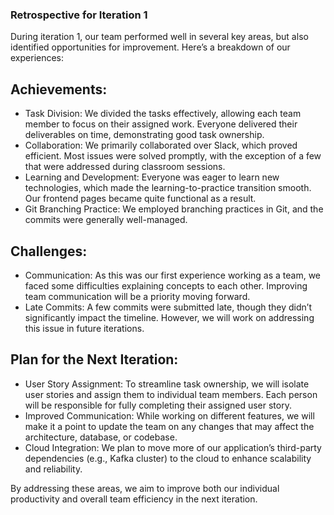 ### Retrospective for Iteration 1
During iteration 1, our team performed well in several key areas, but also identified opportunities for improvement. Here’s a breakdown of our experiences:

## Achievements:
- Task Division: We divided the tasks effectively, allowing each team member to focus on their assigned work. Everyone delivered their deliverables on time, demonstrating good task ownership.
- Collaboration: We primarily collaborated over Slack, which proved efficient. Most issues were solved promptly, with the exception of a few that were addressed during classroom sessions.
- Learning and Development: Everyone was eager to learn new technologies, which made the learning-to-practice transition smooth. Our frontend pages became quite functional as a result.
- Git Branching Practice: We employed branching practices in Git, and the commits were generally well-managed.
## Challenges:
- Communication: As this was our first experience working as a team, we faced some difficulties explaining concepts to each other. Improving team communication will be a priority moving forward.
- Late Commits: A few commits were submitted late, though they didn’t significantly impact the timeline. However, we will work on addressing this issue in future iterations.
## Plan for the Next Iteration:
- User Story Assignment: To streamline task ownership, we will isolate user stories and assign them to individual team members. Each person will be responsible for fully completing their assigned user story.
- Improved Communication: While working on different features, we will make it a point to update the team on any changes that may affect the architecture, database, or codebase.
- Cloud Integration: We plan to move more of our application’s third-party dependencies (e.g., Kafka cluster) to the cloud to enhance scalability and reliability.

By addressing these areas, we aim to improve both our individual productivity and overall team efficiency in the next iteration.